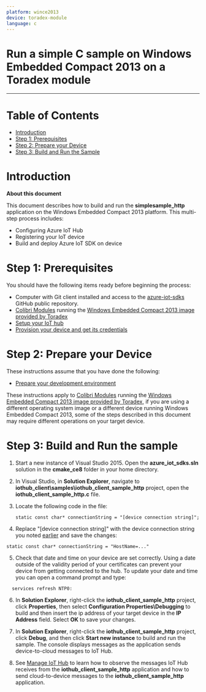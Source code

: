 ```yaml
---
platform: wince2013
device: toradex-module
language: c
---
```


Run a simple C sample on Windows Embedded Compact 2013 on a Toradex module
===
---

# Table of Contents

- [Introduction](#Introduction)
- [Step 1: Prerequisites](#Step-1-Prerequisites)
- [Step 2: Prepare your Device](#Step-2-PrepareDevice)
- [Step 3: Build and Run the Sample](#Step-3-Build)

<a name="Introduction"></a>
# Introduction

**About this document**

This document describes how to build and run the **simplesample_http** application on the Windows Embedded Compact 2013 platform. This multi-step process includes:
- Configuring Azure IoT Hub
- Registering your IoT device
- Build and deploy Azure IoT SDK on device

<a name="Step-1-Prerequisites"></a>
# Step 1: Prerequisites

You should have the following items ready before beginning the process:
- Computer with Git client installed and access to the
  [azure-iot-sdks](https://github.com/Azure/azure-iot-sdks) GitHub public repository.
- [Colibri Modules][colibri-modules] running the [Windows Embedded Compact 2013 image provided by Toradex][toradex-images]
-   [Setup your IoT hub][lnk-setup-iot-hub]
-   [Provision your device and get its credentials][lnk-manage-iot-hub]

<a name="Step-2-PrepareDevice"></a>
# Step 2: Prepare your Device

These instructions assume that you have done the following:

- [Prepare your development environment][devbox-setup]

These instructions apply to [Colibri Modules][colibri-modules] running the [Windows Embedded Compact 2013 image provided by Toradex][toradex-images], if you are using a different operating system image or a different device running Windows Embedded Compact 2013, some of the steps described in this document may require different operations on your target device.

<a name="Step-3-Build"></a>
# Step 3: Build and Run the sample

1. Start a new instance of Visual Studio 2015. Open the **azure_iot_sdks.sln** solution in the **cmake_ce8** folder in your home directory.

2. In Visual Studio, in **Solution Explorer**, navigate to **iothub_client\samples\iothub_client_sample_http** project, open the **iothub_client_sample_http.c** file.

3. Locate the following code in the file:

    ```
   static const char* connectionString = "[device connection string]";
    ```

4. Replace "[device connection string]" with the device connection string you noted [earlier](#Step-1-Prerequisites) and save the changes:

  ```
  static const char* connectionString = "HostName=..."
  ```

5. Check that date and time on your device are set correctly. Using a date outside of the validity period of your certificates can prevent your device from getting connected to the hub. To update your date and time you can open a command prompt and type:
```
  services refresh NTP0:
```  
6. In **Solution Explorer**, right-click the **iothub_client_sample_http** project, click **Properties**, then select **Configuration Properties\Debugging** to build and then insert the ip address of your target device in the **IP Address** field. Select **OK** to save your changes.

7. In **Solution Explorer**, right-click the **iothub_client_sample_http** project, click **Debug**, and then click **Start new instance** to build and run the sample. The console displays messages as the application sends device-to-cloud messages to IoT Hub.

8. See [Manage IoT Hub][lnk-manage-iot-hub] to learn how to observe the messages IoT Hub receives from the **iothub_client_sample_http** application and how to send cloud-to-device messages to the **iothub_client_sample_http** application.

[devbox-setup]: https://github.com/Azure/azure-iot-sdk-c/blob/master/doc/devbox_setup.md
[device-explorer]: https://github.com/Azure/azure-iot-sdk-csharp/blob/master/tools/DeviceExplorer/readme.md
[colibri-modules]:https://www.toradex.com/computer-on-modules/colibri-arm-family
[toradex-images]:http://developer.toradex.com/frequent-downloads#Windows_Embedded_Compact

[lnk-setup-iot-hub]: ../setup_iothub.md
[lnk-manage-iot-hub]: ../manage_iot_hub.md
